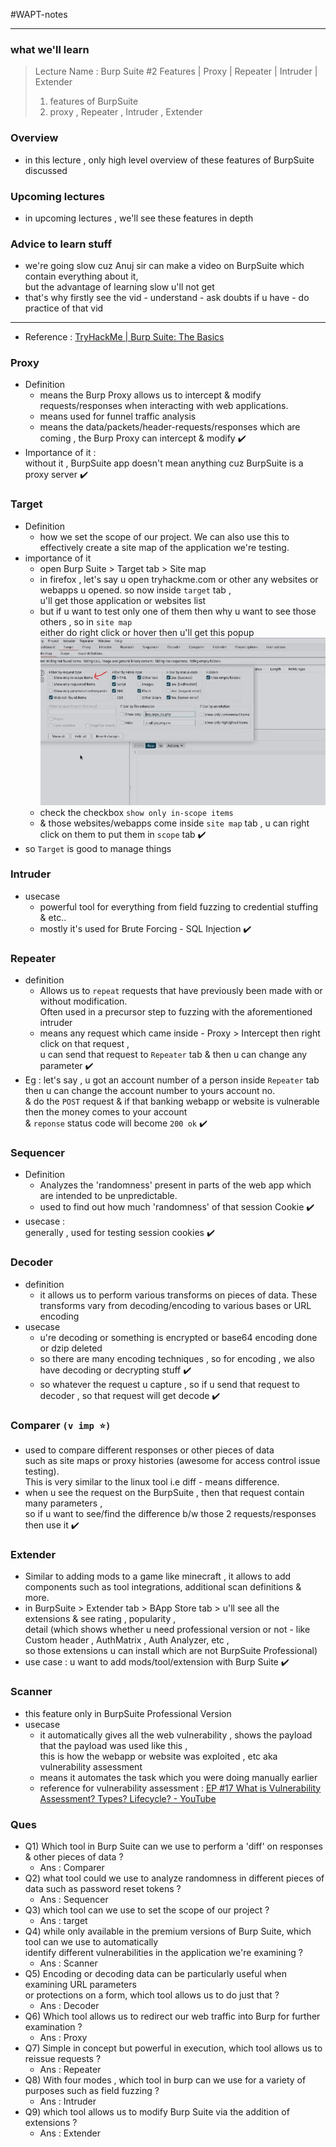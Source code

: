 #WAPT-notes  

---
### what we'll learn
> Lecture Name : Burp Suite #2 Features | Proxy | Repeater | Intruder | Extender
> 1) features of BurpSuite
> 2) proxy , Repeater , Intruder , Extender

### Overview
- in this lecture , only high level overview of these features of BurpSuite discussed

### Upcoming lectures
- in upcoming lectures , we'll see these features in depth

### Advice to learn stuff
- we're going slow cuz Anuj sir can make a video on BurpSuite which contain everything about it, <br>
	but the advantage of learning slow u'll not get 
- that's why firstly see the vid - understand - ask 	doubts if u have - do practice of that vid

---

- Reference : [TryHackMe | Burp Suite: The Basics](https://tryhackme.com/room/burpsuitebasics)

### Proxy
- Definition 
	- means the Burp Proxy allows us to intercept & modify requests/responses when interacting with web applications.
	- means used for funnel traffic analysis 
	- means the data/packets/header-requests/responses which are coming , the Burp Proxy can intercept & modify ✔️️
- Importance of it : <br>
	without it , BurpSuite app doesn't mean anything cuz BurpSuite is a proxy server ✔️

### Target
- Definition
    - how we set the scope of our project. We can also use this to effectively create a site map of the application we're testing.
- importance of it
	- open Burp Suite > Target tab > Site map
	- in firefox , let's say u open tryhackme.com or other any websites or webapps u opened. so now inside `target` tab , <br>
		u'll get those application or websites list
	- but if u want to test only one of them then why u want to see those others , so in `site map` <br>
		either do right click or hover then u'll get this popup <br>
		<img src="../../notes-pics/02-Module/07_lecture/07_lecture-0-M2.jpg" alt="" width="500"/>
	- check the checkbox `show only in-scope items`
	- & those websites/webapps come inside `site map` tab , u can right click on them to put them in `scope` tab ✔️
- so `Target` is good to manage things

### Intruder
- usecase 
	- powerful tool for everything from field fuzzing to credential stuffing & etc..
	- mostly it's used for Brute Forcing - SQL Injection ✔️

### Repeater
- definition
	- Allows us to `repeat` requests that have previously been made with or without modification. <br>
  		Often used in a precursor step to fuzzing with the aforementioned intruder
	- means any request which came inside - Proxy > Intercept then right click on that request , <br>
		u can send that request to `Repeater` tab & then u can change any parameter ✔️
- Eg : let's say , u got an account number of a person inside `Repeater` tab then u can change the account number to yours account no. <br>
	& do the `POST` request & if that banking webapp or website is vulnerable then the money comes to your account <br>
	& `reponse` status code will become `200 ok` ✔️

### Sequencer
- Definition
	- Analyzes the 'randomness' present in parts of the web app which are intended to be unpredictable.
	- used to find out how much 'randomness' of that session Cookie ✔️
- usecase : <br>
	generally , used for testing session cookies ✔️

### Decoder
- definition
	- it allows us to perform various transforms on pieces of data. These transforms vary from decoding/encoding to various bases or URL encoding
- usecase
	- u're decoding or something is encrypted or base64 encoding done or dzip deleted
	- so there are many encoding techniques , so for encoding , we also have decoding or decrypting stuff ✔️
	- so whatever the request u capture , so if u send that request to decoder , so that request will get decode ✔️

### Comparer `(v imp ⭐)`
- used to compare different responses or other pieces of data <br>
	such as site maps or proxy histories (awesome for access control issue testing). <br>
	This is very similar to the linux tool i.e diff - means difference.
- when u see the request on the BurpSuite , then that request contain many parameters , <br>
	so if u want to see/find the difference b/w those 2 requests/responses then use it ✔️

### Extender
- Similar to adding mods to a game like minecraft , it allows to add components such as tool integrations, additional scan definitions & more.
- in BurpSuite > Extender tab > BApp Store tab > u'll see all the extensions & see rating , popularity , <br>
	detail (which shows whether u need professional version or not - like Custom header , AuthMatrix , Auth Analyzer, etc , <br>
	so those extensions u can install which are not BurpSuite Professional) 
- use case : u want to add mods/tool/extension with Burp Suite ✔️

### Scanner
- this feature only in BurpSuite Professional Version
- usecase
    - it automatically gives all the web vulnerability , shows the payload that the payload was used like this , <br>
		this is how the webapp or website was exploited , etc aka vulnerability assessment
	- means it automates the task which you were doing manually earlier
	- reference for vulnerability assessment : [EP #17 What is Vulnerability Assessment? Types? Lifecycle? - YouTube](https://www.youtube.com/watch?v=orkmeZ-SUsA&t=0s&ab_channel=EthicalSharmaji)

### Ques

- Q1) Which tool in Burp Suite can we use to perform a 'diff' on responses & other pieces of data ? 
	- Ans : Comparer
- Q2) what tool could we use to analyze randomness in different pieces of data such as password reset tokens ? 
	- Ans : Sequencer
- Q3) which tool can we use to set the scope of our project ? 
	- Ans : target
- Q4) while only available in the premium versions of Burp Suite, which tool can we use to automatically <br>
	identify different vulnerabilities in the application we're examining ?
	- Ans : Scanner
- Q5) Encoding or decoding data can be particularly useful when examining URL parameters <br>
	or protections on a form, which tool allows us to do just that ?
	- Ans : Decoder
- Q6) Which tool allows us to redirect our web traffic into Burp for further examination ? 
	- Ans : Proxy
- Q7) Simple in concept but powerful in execution, which tool allows us to reissue requests ? 
	- Ans : Repeater
- Q8) With four modes , which tool in burp can we use for a variety of purposes such as field fuzzing ?
	- Ans : Intruder
- Q9) which tool allows us to modify Burp Suite via the addition of extensions ? 
	- Ans : Extender

